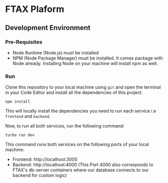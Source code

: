 # FTAX Plaform

## Development Environment

### Pre-Requisites

- Node Runtime (Node.js) must be installed
- NPM (Node Package Manager) must be installed. It comes package with Node already. Installing Node on your machine will install npm as well.

### Run

Clone this repository to your local machine using `git` and open the terminal in your Code Editor and install all the dependencies of this project.

```
npm install
```
This will locally install the dependencies you need to run each service i.e `frontend` and `backend`.


Now, to run all both services, run the following command:

```
turbo run dev
```
This command runs both services on the following ports of your local machine:

- Frontend: http://localhost:3000
- Backend: http://localhost:4000 (This Port 4000 also corresponds to FTAX's db-server containers where our database connects to our backend for custom logic)
